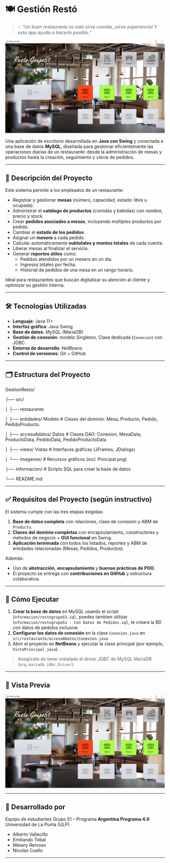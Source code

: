 # 🍽️ Gestión Restó

> 💡 *“Un buen restaurante no solo sirve comida, ¡sirve experiencia! Y esta app ayuda a hacerlo posible.”*

![Portada del Sistema de Gestión Restó](src/imagenes/Principal.png)

Una aplicación de escritorio desarrollada en **Java con Swing** y conectada a una base de datos **MySQL**, diseñada para gestionar eficientemente las operaciones diarias de un restaurante: desde la administración de mesas y productos hasta la creación, seguimiento y cierre de pedidos.

---

## 📌 Descripción del Proyecto

Este sistema permite a los empleados de un restaurante:

- Registrar y gestionar **mesas** (número, capacidad, estado: libre u ocupada).
- Administrar el **catálogo de productos** (comidas y bebidas) con nombre, precio y stock.
- Crear **pedidos asociados a mesas**, incluyendo múltiples productos por pedido.
- Cambiar el **estado de los pedidos**.
- Asignar un **mesero** a cada pedido.
- Calcular automáticamente **subtotales y montos totales** de cada cuenta.
- Liberar mesas al finalizar el servicio.
- Generar **reportes útiles** como:
  - Pedidos atendidos por un mesero en un día.
  - Ingresos totales por fecha.
  - Historial de pedidos de una mesa en un rango horario.

Ideal para restaurantes que buscan digitalizar su atención al cliente y optimizar su gestión interna.

---

## 🛠️ Tecnologías Utilizadas

- **Lenguaje**: Java 11+
- **Interfaz gráfica**: Java Swing
- **Base de datos**: MySQL (MariaDB)
- **Gestión de conexión**: modelo Singleton, Clase dedicada (`Conexion`) con JDBC.
- **Entorno de desarrollo**: NetBeans
- **Control de versiones**: Git + GitHub

---

## 🗂️ Estructura del Proyecto

GestionResto/

├── src/

│ ├── restaurante

│   ├── entidades/ Modelo # Clases del dominio: Mesa, Producto, Pedido, PedidoProducto.

│   ├── accesoAdatos/ Datos # Clases DAO: Conexion, MesaData, ProductoData, PedidoData, PedidoProductoData

│   ├── views/ Vistas # Interfaces gráficas (JFrames, JDialogs)

│ └── imagenes/ # Recursos gráficos (incl. Principal.png)

├── informacion/ # Scripts SQL para crear la base de datos

└── README.md


---

## ✅ Requisitos del Proyecto (según instructivo)

El sistema cumple con las tres etapas exigidas:

1. **Base de datos completa** con relaciones, clase de conexión y ABM de `Producto`.
2. **Clases del dominio completas** con encapsulamiento, constructores y métodos de negocio + **GUI funcional** en Swing.
3. **Aplicación terminada** con todos los listados, reportes y ABM de entidades relacionadas (Mesas, Pedidos, Productos).

Además:
- Uso de **abstracción**, **encapsulamiento** y **buenas prácticas de POO**.
- El proyecto se entrega con **contribuciones en GitHub** y estructura colaborativa.

---

## 🚀 Cómo Ejecutar

1. **Crear la base de datos** en MySQL usando el script `Informacion/restogrupo51.sql`, puedes tambien utilizar `Informacion/restogrupo51 - Con Datos de Pedidos.sql`, te creará la BD con datos de pedidos inclusive.
2. **Configurar los datos de conexión** en la clase `Conexion.java` en `src/restaurante/accesoADatos/Conexion.java`
3. Abrir el proyecto en **NetBeans** y ejecutar la clase principal (por ejemplo, `VistaPrincipal.java`). 

> Asegúrate de tener instalado el driver JDBC de MySQL MariaDB (`org.mariadb.jdbc.Driver`).

---

## 📸 Vista Previa

![Interfaz principal del sistema](src/imagenes/Principal.png)

---

## 🤝 Desarrollado por

Equipo de estudiantes Grupo 51 – Programa **Argentina Programa 4.0**  
Universidad de La Punta (ULP)

- Alberto Vallecillo
- Emiliando Tobal
- Melany Reinoso
- Nicolas Cuello

---

